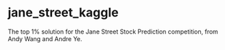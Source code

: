 # jane_street_kaggle

The top 1% solution for the Jane Street Stock Prediction competition, from Andy Wang and Andre Ye.
